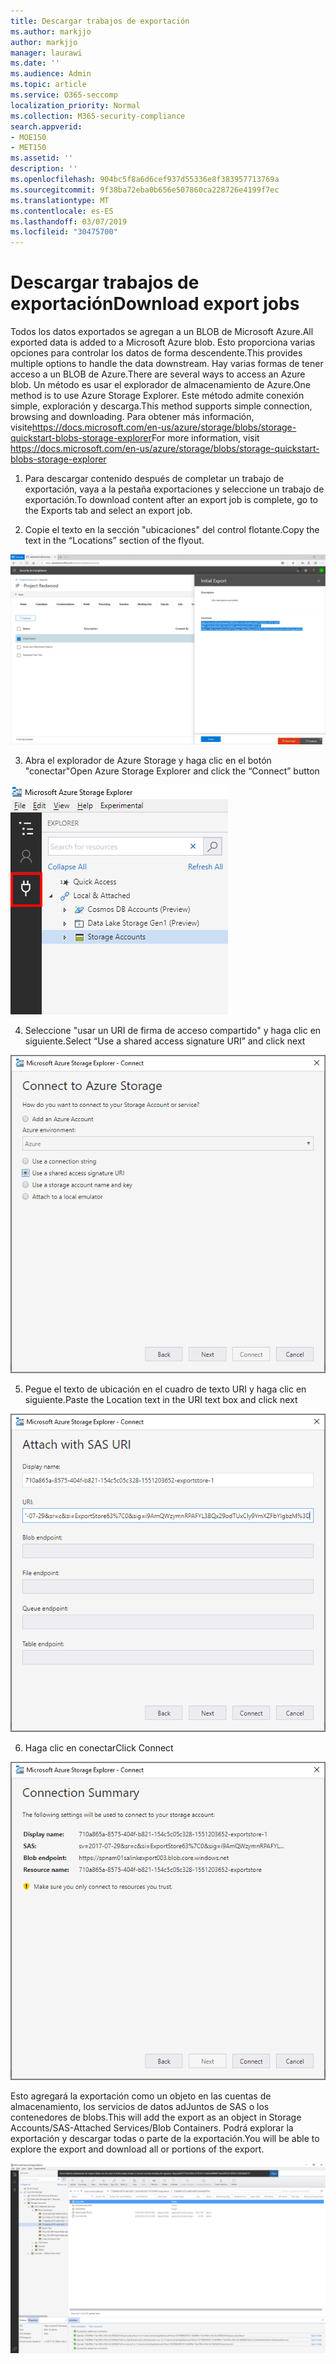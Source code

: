 ```yaml
---
title: Descargar trabajos de exportación
ms.author: markjjo
author: markjjo
manager: laurawi
ms.date: ''
ms.audience: Admin
ms.topic: article
ms.service: O365-seccomp
localization_priority: Normal
ms.collection: M365-security-compliance
search.appverid:
- MOE150
- MET150
ms.assetid: ''
description: ''
ms.openlocfilehash: 904bc5f8a6d6cef937d55336e8f383957713769a
ms.sourcegitcommit: 9f38ba72eba0b656e507860ca228726e4199f7ec
ms.translationtype: MT
ms.contentlocale: es-ES
ms.lasthandoff: 03/07/2019
ms.locfileid: "30475700"
---
```

# <a name="download-export-jobs"></a><span data-ttu-id="8bf83-102">Descargar trabajos de exportación</span><span class="sxs-lookup"><span data-stu-id="8bf83-102">Download export jobs</span></span>

<span data-ttu-id="8bf83-103">Todos los datos exportados se agregan a un BLOB de Microsoft Azure.</span><span class="sxs-lookup"><span data-stu-id="8bf83-103">All exported data is added to a Microsoft Azure blob.</span></span> <span data-ttu-id="8bf83-104">Esto proporciona varias opciones para controlar los datos de forma descendente.</span><span class="sxs-lookup"><span data-stu-id="8bf83-104">This provides multiple options to handle the data downstream.</span></span> <span data-ttu-id="8bf83-105">Hay varias formas de tener acceso a un BLOB de Azure.</span><span class="sxs-lookup"><span data-stu-id="8bf83-105">There are several ways to access an Azure blob.</span></span> <span data-ttu-id="8bf83-106">Un método es usar el explorador de almacenamiento de Azure.</span><span class="sxs-lookup"><span data-stu-id="8bf83-106">One method is to use Azure Storage Explorer.</span></span> <span data-ttu-id="8bf83-107">Este método admite conexión simple, exploración y descarga.</span><span class="sxs-lookup"><span data-stu-id="8bf83-107">This method supports simple connection, browsing and downloading.</span></span> <span data-ttu-id="8bf83-108">Para obtener más información, visite<https://docs.microsoft.com/en-us/azure/storage/blobs/storage-quickstart-blobs-storage-explorer></span><span class="sxs-lookup"><span data-stu-id="8bf83-108">For more information, visit <https://docs.microsoft.com/en-us/azure/storage/blobs/storage-quickstart-blobs-storage-explorer></span></span>

1.  <span data-ttu-id="8bf83-109">Para descargar contenido después de completar un trabajo de exportación, vaya a la pestaña exportaciones y seleccione un trabajo de exportación.</span><span class="sxs-lookup"><span data-stu-id="8bf83-109">To download content after an export job is complete, go to the Exports tab and select an export job.</span></span>

2.  <span data-ttu-id="8bf83-110">Copie el texto en la sección "ubicaciones" del control flotante.</span><span class="sxs-lookup"><span data-stu-id="8bf83-110">Copy the text in the “Locations” section of the flyout.</span></span>

![](../media/eDiscoExportJob.png)

3.  <span data-ttu-id="8bf83-111">Abra el explorador de Azure Storage y haga clic en el botón "conectar"</span><span class="sxs-lookup"><span data-stu-id="8bf83-111">Open Azure Storage Explorer and click the “Connect” button</span></span>

![](../media/AzureStorageConnect.png)

4.  <span data-ttu-id="8bf83-112">Seleccione "usar un URI de firma de acceso compartido" y haga clic en siguiente.</span><span class="sxs-lookup"><span data-stu-id="8bf83-112">Select “Use a shared access signature URI” and click next</span></span>

![](../media/AzureStorageConnect2.png)

5.  <span data-ttu-id="8bf83-113">Pegue el texto de ubicación en el cuadro de texto URI y haga clic en siguiente.</span><span class="sxs-lookup"><span data-stu-id="8bf83-113">Paste the Location text in the URI text box and click next</span></span>

![](../media/AzureStorageConnect3.png)

6.  <span data-ttu-id="8bf83-114">Haga clic en conectar</span><span class="sxs-lookup"><span data-stu-id="8bf83-114">Click Connect</span></span>

![](../media/AzureStorageConnect4.png)

<span data-ttu-id="8bf83-115">Esto agregará la exportación como un objeto en las cuentas de almacenamiento, los servicios de datos adJuntos de SAS o los contenedores de blobs.</span><span class="sxs-lookup"><span data-stu-id="8bf83-115">This will add the export as an object in Storage Accounts/SAS-Attached Services/Blob Containers.</span></span> <span data-ttu-id="8bf83-116">Podrá explorar la exportación y descargar todas o parte de la exportación.</span><span class="sxs-lookup"><span data-stu-id="8bf83-116">You will be able to explore the export and download all or portions of the export.</span></span>

![](../media/AzureStorageConnect5.png)